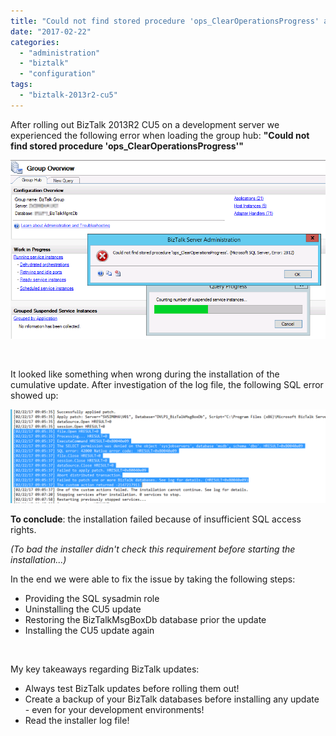 ```yaml
---
title: "Could not find stored procedure 'ops_ClearOperationsProgress' after BizTalk 2013R2 CU5 install"
date: "2017-02-22"
categories: 
  - "administration"
  - "biztalk"
  - "configuration"
tags: 
  - "biztalk-2013r2-cu5"
---
```


After rolling out BizTalk 2013R2 CU5 on a development server we experienced the following error when loading the group hub: **"Could not find stored procedure 'ops\_ClearOperationsProgress'"**

![](2017-02-22-09_21_51-DEV_SVSIM0PJ-MultiDesk.png)

 

It looked like something when wrong during the installation of the cumulative update. After investigation of the log file, the following SQL error showed up:

![](2017-02-22-09_53_22-DEV_SVSIM0PJ-MultiDesk.png)

**To conclude**: the installation failed because of insufficient SQL access rights.

_(To bad the installer didn't check this requirement before starting the installation...)_

In the end we were able to fix the issue by taking the following steps:

- Providing the SQL sysadmin role
- Uninstalling the CU5 update
- Restoring the BizTalkMsgBoxDb database prior the update
- Installing the CU5 update again

 

My key takeaways regarding BizTalk updates:

- Always test BizTalk updates before rolling them out!
- Create a backup of your BizTalk databases before installing any update - even for your development environments!
- Read the installer log file!
